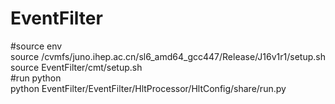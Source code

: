 # EventFilter
#source env  
source /cvmfs/juno.ihep.ac.cn/sl6_amd64_gcc447/Release/J16v1r1/setup.sh  
source EventFilter/cmt/setup.sh  
#run python  
python EventFilter/EventFilter/HltProcessor/HltConfig/share/run.py
